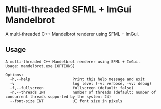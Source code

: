 # Multi-threaded SFML + ImGui Mandelbrot

A multi-threaded C++ Mandelbrot renderer using SFML + ImGui.

## Usage

```
A multi-threaded C++ Mandelbrot renderer using SFML + ImGui.
Usage: mandelbrot.exe [OPTIONS]    

Options:
  -h,--help                   Print this help message and exit
  -v                          log level (-v: verbose, -vv: debug)
  -f,--fullscreen             fullscreen (default: false)
  -n,--threads INT            number of threads (default: number of concurrent threads supported by the system: 24)
  --font-size INT             UI font size in pixels
```
